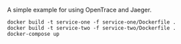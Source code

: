 A simple example for using OpenTrace and Jaeger.

```shell
docker build -t service-one -f service-one/Dockerfile .
docker build -t service-two -f service-two/Dockerfile .
docker-compose up
```
